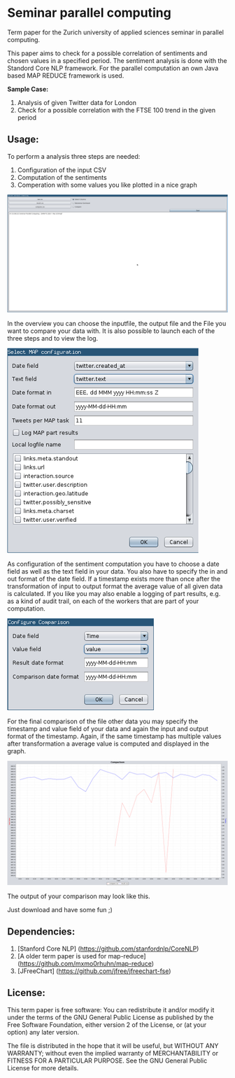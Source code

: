 Seminar parallel computing
==========================

Term paper for the Zurich university of applied sciences seminar in parallel computing.

This paper aims to check for a possible correlation of sentiments and chosen values in a specified period.
The sentiment analysis is done with the Standord Core NLP framework.
For the parallel computation an own Java based MAP REDUCE framework is used.

**Sample Case:**

1. Analysis of given Twitter data for London
2. Check for a possible correlation with the FTSE 100 trend in the given period

Usage:
-------------
To perform a analysis three steps are needed: 

1. Configuration of the input CSV
2. Computation of the sentiments
3. Comperation with some values you like plotted in a nice graph

![alt text](https://raw.githubusercontent.com/mxmo0rhuhn/seminar_parallel_computing/master/pictures/Overview.png "The application overview")

In the overview you can choose the inputfile, the output file and the File you want to compare your data with. 
It is also possible to launch each of the three steps and to view the log.

![alt text](https://raw.githubusercontent.com/mxmo0rhuhn/seminar_parallel_computing/master/pictures/MAP_config.png "MAP step configuration ")

As configuration of the sentiment computation you have to choose a date field as well as the text field in your data. You also have to specify the in and out format of the date field. 
If a timestamp exists more than once after the transformation of input to output format the average value of all given data is calculated.
If you like you may also enable a logging of part results, e.g. as a kind of audit trail, on each of the workers that are part of your computation.

![alt text](https://raw.githubusercontent.com/mxmo0rhuhn/seminar_parallel_computing/master/pictures/Comparison_config.png "Comparison configuration ")

For the final comparison of the file other data you may specify the timestamp and value field of your data and again the input and output format of the timestamp. 
Again, if the same timestamp has multiple values after transformation a average value is computed and displayed in the graph.

![alt text](https://raw.githubusercontent.com/mxmo0rhuhn/seminar_parallel_computing/master/pictures/Sample.png "Sample output")

The output of your comparison may look like this.

Just download and have some fun ;)


Dependencies:
-------------

1. [Stanford Core NLP] (https://github.com/stanfordnlp/CoreNLP)
2. [A older term paper is used for map-reduce] (https://github.com/mxmo0rhuhn/map-reduce)
3. [JFreeChart] (https://github.com/jfree/jfreechart-fse)

License:
-------------

This term paper is free software: You can redistribute it and/or modify it under the terms of the GNU General Public License as published by the Free Software Foundation, either version 2 of the License, or (at your option) any later version.

The file is distributed in the hope that it will be useful, but WITHOUT ANY WARRANTY; without even the implied warranty of MERCHANTABILITY or FITNESS FOR A PARTICULAR PURPOSE. See the GNU General Public License for more details.

